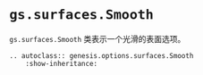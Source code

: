 # `gs.surfaces.Smooth`

`gs.surfaces.Smooth` 类表示一个光滑的表面选项。

```{eval-rst}  
.. autoclass:: genesis.options.surfaces.Smooth
    :show-inheritance:
```

